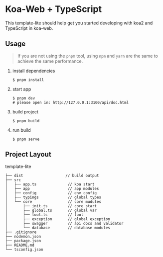 # Koa-Web + TypeScript

This template-lite should help get you started developing with koa2 and TypeScript in koa-web.

## Usage

> If you are not using the `pnpm` tool, using `npm` and `yarn` are the same to achieve the same performance.

1. install dependencies

   ```
   $ pnpm install
   ```

2. start app

   ```dev
   $ pnpm dev
   # please open in: http://127.0.0.1:3100/api/doc.html
   ```

3. build project

   ```
   $ pnpm build
   ```

4. run build

   ```
   $ pnpm serve
   ```

## Project Layout

template-lite

```
├── dist                   // build output
├── src
│   ├── app.ts              // koa start
│   ├── app                 // app modules
│   ├── config              // env config
│   ├── typings             // global types
│   └── core                // core mudules
│       ├── init.ts         // core start
│       ├── global.ts       // global var
│       ├── tool.ts         // tool
│       ├── exception       // global exception
│       ├── swagger         // api docs and validator
│       └── database        // database modules
├── .gitignore
├── nodemon.json
├── package.json
├── README.md
└── tsconfig.json
```

